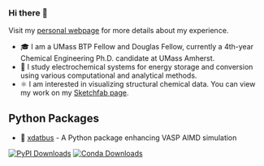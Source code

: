 ### Hi there 👋

Visit my [personal webpage](https://jcwang.org/) for more details about my experience.

- 🎓 I am a UMass BTP Fellow and Douglas Fellow, currently a 4th-year Chemical Engineering Ph.D. candidate at UMass Amherst.
- 🔋 I study electrochemical systems for energy storage and conversion using various computational and analytical methods.
- ⚛️ I am interested in visualizing structural chemical data. You can view my work on my [Sketchfab page](https://sketchfab.com/gur0bi).

## Python Packages

- 🚌 [xdatbus](https://github.com/jcwang587/xdatbus) - A Python package enhancing VASP AIMD simulation

[![PyPI Downloads](https://img.shields.io/pypi/dm/xdatbus?logo=pypi&logoColor=white&color=blue&label=PyPI)](https://pypi.org/project/xdatbus)
[![Conda Downloads](https://img.shields.io/conda/dm/xdatbus/xdatbus?logo=condaforge&color=blue&label=Conda)](https://anaconda.org/xdatbus/xdatbus)

<!--
Here are some ideas to get you started:

- 🔭 I’m currently working on ...
- 🌱 I’m currently learning ...
- 👯 I’m looking to collaborate on ...
- 🤔 I’m looking for help with ...
- 💬 Ask me about ...
- 📫 How to reach me: ...
- 😄 Pronouns: ...
- ⚡ Fun fact: ...
-->

